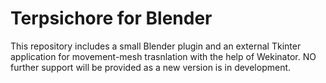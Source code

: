 # Terpsichore for Blender

This repository includes a small Blender plugin and an external Tkinter application for movement-mesh trasnlation with the help of Wekinator. NO further support will be provided as a new version is in development.
